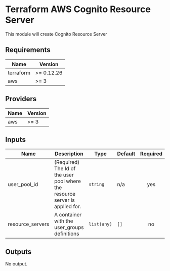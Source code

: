 # Terraform AWS Cognito Resource Server

This module will create Cognito Resource Server

<!-- BEGINNING OF PRE-COMMIT-TERRAFORM DOCS HOOK -->
## Requirements

| Name | Version |
|------|---------|
| terraform | >= 0.12.26 |
| aws | >= 3 |

## Providers

| Name | Version |
|------|---------|
| aws | >= 3 |

## Inputs

| Name | Description | Type | Default | Required |
|------|-------------|------|---------|:--------:|
| user\_pool\_id | (Required) The Id of the user pool where the resource server is applied for. | `string` | n/a | yes |
| resource\_servers | A container with the user\_groups definitions | `list(any)` | `[]` | no |

## Outputs

No output.

<!-- END OF PRE-COMMIT-TERRAFORM DOCS HOOK -->
